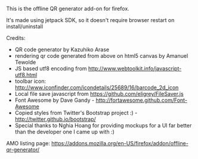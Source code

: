 This is the offline QR generator add-on for firefox.

It's made using jetpack SDK, so it doesn't require browser restart on install/uninstall

Credits:
* QR code generator by Kazuhiko Arase
* rendering qr code generated from above on html5 canvas by Amanuel Tewolde
* JS based utf8 encoding from http://www.webtoolkit.info/javascript-utf8.html
* toolbar icon: http://www.iconfinder.com/icondetails/25689/16/barcode_2d_icon
* Local file save javascript from https://github.com/eligrey/FileSaver.js
* Font Awesome by Dave Gandy - http://fortawesome.github.com/Font-Awesome
* Copied styles from Twitter's Bootstrap project :) - http://twitter.github.io/bootstrap/
* Special thanks to Nghia Hoang for providing mockups for a UI far better than the developer one I came up with :)

AMO listing page: https://addons.mozilla.org/en-US/firefox/addon/offline-qr-generator/
